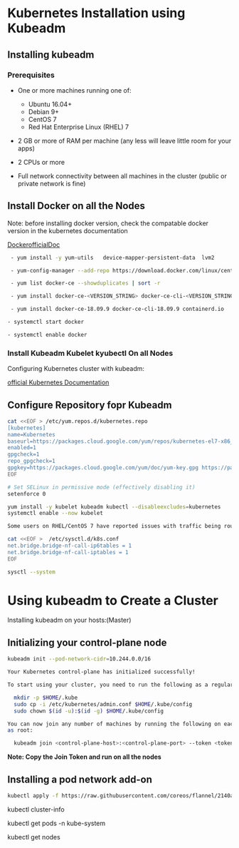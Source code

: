 # Kubernetes Installation using Kubeadm

## Installing kubeadm

### Prerequisites

- One or more machines running one of:
    - Ubuntu 16.04+
    - Debian 9+
    - CentOS 7
    - Red Hat Enterprise Linux (RHEL) 7

- 2 GB or more of RAM per machine (any less will leave little room for your apps)
- 2 CPUs or more
- Full network connectivity between all machines in the cluster (public or private network is fine)

## Install Docker on all the Nodes

Note: before installing docker version, check the compatable docker version in the kubernetes documentation 

[DockerofficialDoc](https://docs.docker.com/install/linux/docker-ce/centos/)
```sh
 - yum install -y yum-utils   device-mapper-persistent-data  lvm2

 - yum-config-manager --add-repo https://download.docker.com/linux/centos/docker-ce.repo

 - yum list docker-ce --showduplicates | sort -r

 - yum install docker-ce-<VERSION_STRING> docker-ce-cli-<VERSION_STRING> containerd.io

 - yum install docker-ce-18.09.9 docker-ce-cli-18.09.9 containerd.io

- systemctl start docker

- systemctl enable docker
```
### Install Kubeadm Kubelet kyubectl On all Nodes 

Configuring Kubernetes cluster with kubeadm:

[official Kubernetes Documentation](https://kubernetes.io/docs/setup/production-environment/tools/kubeadm/install-kubeadm/)

## Configure Repository fopr Kubeadm 
```sh
cat <<EOF > /etc/yum.repos.d/kubernetes.repo
[kubernetes]
name=Kubernetes
baseurl=https://packages.cloud.google.com/yum/repos/kubernetes-el7-x86_64
enabled=1
gpgcheck=1
repo_gpgcheck=1
gpgkey=https://packages.cloud.google.com/yum/doc/yum-key.gpg https://packages.cloud.google.com/yum/doc/rpm-package-key.gpg
EOF

# Set SELinux in permissive mode (effectively disabling it)
setenforce 0

yum install -y kubelet kubeadm kubectl --disableexcludes=kubernetes
systemctl enable --now kubelet

Some users on RHEL/CentOS 7 have reported issues with traffic being routed incorrectly due to iptables being bypassed. You should ensure net.bridge.bridge-nf-call-iptables is set to 1 in your sysctl config, e.g

cat <<EOF >  /etc/sysctl.d/k8s.conf
net.bridge.bridge-nf-call-ip6tables = 1
net.bridge.bridge-nf-call-iptables = 1
EOF

sysctl --system
```

#  Using kubeadm to Create a Cluster

Installing kubeadm on your hosts:(Master)
## Initializing your control-plane node
```sh
kubeadm init --pod-network-cidr=10.244.0.0/16

Your Kubernetes control-plane has initialized successfully!

To start using your cluster, you need to run the following as a regular user:

  mkdir -p $HOME/.kube
  sudo cp -i /etc/kubernetes/admin.conf $HOME/.kube/config
  sudo chown $(id -u):$(id -g) $HOME/.kube/config

You can now join any number of machines by running the following on each node
as root:

  kubeadm join <control-plane-host>:<control-plane-port> --token <token> --discovery-token-ca-cert-hash sha256:<hash>

```

**Note: Copy the Join Token and run on all the nodes**

## Installing a pod network add-on
```sh
kubectl apply -f https://raw.githubusercontent.com/coreos/flannel/2140ac876ef134e0ed5af15c65e414cf26827915/Documentation/kube-flannel.yml
```

kubectl cluster-info

kubectl get pods -n kube-system

kubectl get nodes
